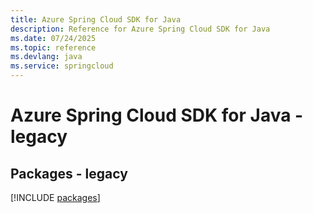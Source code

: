 ```yaml
---
title: Azure Spring Cloud SDK for Java
description: Reference for Azure Spring Cloud SDK for Java
ms.date: 07/24/2025
ms.topic: reference
ms.devlang: java
ms.service: springcloud
---
```

# Azure Spring Cloud SDK for Java - legacy
## Packages - legacy
[!INCLUDE [packages](spring-cloud-index.md)]